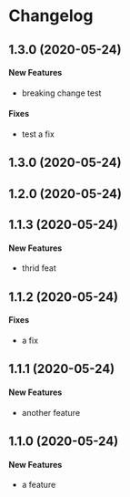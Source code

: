 # Changelog

## 1.3.0 (2020-05-24)

#### New Features

* breaking change test
#### Fixes

* test a fix

## 1.3.0 (2020-05-24)


## 1.2.0 (2020-05-24)


## 1.1.3 (2020-05-24)

#### New Features

* thrid feat

## 1.1.2 (2020-05-24)

#### Fixes

* a fix

## 1.1.1 (2020-05-24)

#### New Features

* another feature

## 1.1.0 (2020-05-24)

#### New Features

* a feature
